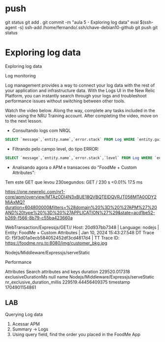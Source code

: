 
# ###################################################################################################################### 
# ###################################################################################################################### 
# ###################################################################################################################### 
#  push

git status
git add .
git commit -m "aula 5 - Exploring log data"
eval $(ssh-agent -s)
ssh-add /home/fernando/.ssh/chave-debian10-github
git push
git status



# ###################################################################################################################### 
# ###################################################################################################################### 
# ###################################################################################################################### 
#   Exploring log data


Exploring log data

Log monitoring

Log management provides a way to connect your log data with the rest of your application and infrastructure data. With the Logs UI in the New Relic Platform, you can instantly search through your logs and troubleshoot performance issues without switching between other tools.

Watch the video below. Along the way, complete any tasks included in the video using the NRU Training account. After completing the video, move on to the next lesson.





- Consultando logs com NRQL

~~~~SQL
SELECT `message`,`entity.name`,`error.stack` FROM Log WHERE `entity.guid` = 'MTYwNjg2MnxBUE18QVBQTElDQVRJT058NDMxOTIyMTA' OR `entity.guids` LIKE '%MTYwNjg2MnxBUE18QVBQTElDQVRJT058NDMxOTIyMTA%' OR `service_name` = 'WebPortal' OR `serviceName` = 'WebPortal' OR `service.name` = 'WebPortal' OR `entity.name` = 'WebPortal' AND `error.message` LIKE '%HTTP%' SINCE 7 days ago
~~~~

- Filtrando pelo campo level, do tipo ERROR:

~~~~SQL
SELECT `message`,`entity.name`,`error.stack`,`level` FROM Log WHERE `entity.guid` = 'MTYwNjg2MnxBUE18QVBQTElDQVRJT058NDMxOTIyMTA' OR `entity.guids` LIKE '%MTYwNjg2MnxBUE18QVBQTElDQVRJT058NDMxOTIyMTA%' OR `service_name` = 'WebPortal' OR `serviceName` = 'WebPortal' OR `service.name` = 'WebPortal' OR `entity.name` = 'WebPortal' AND `level` = 'ERROR' SINCE 7 days ago
~~~~




- Analisando agora o APM e transacoes do "FoodMe + Custom Attributes":

Tem este GET que levou 230segundos:
GET /
230 s
<0.01%
17.5 ms

https://one.newrelic.com/nr1-core/apm/overview/MTAzODI4N3xBUE18QVBQTElDQVRJT058MTA0ODY2MjAxMQ?duration=604800000&filters=%28domain%20%3D%20%27APM%27%20AND%20type%20%3D%20%27APPLICATION%27%29&state=acd1be52-b269-f566-8b79-c55ba423660a

WebTransaction/Expressjs/GET//
Host: 20d937bb7348 | Language: nodejs | Entity: FoodMe + Custom Attributes | Jan 10, 2024 15:43:27.548
DT Trace ID: f5f3d01a0ecb584052452df3cd4817d4 | TT Trace ID: 
https://foodme.nru.to:8080/img/customer_bkg.jpg

Nodejs/Middleware/Expressjs/serveStatic

Performance

Attributes
Search attributes and keys
duration
229520.017318
exclusiveDurationMs
null
name
Nodejs/Middleware/Expressjs/serveStatic
nr_exclusive_duration_millis
229519.44456409375
timestamp
1704901154861







## LAB

Querying Log data

1. Acessar APM
2. Summary -> Logs
3. Using query field, find the order you placed in the FoodMe App